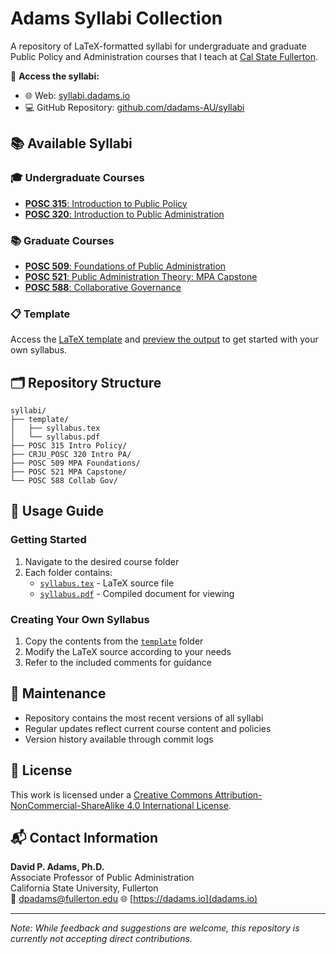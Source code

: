 # Adams Syllabi Collection

A repository of LaTeX-formatted syllabi for undergraduate and graduate Public Policy and Administration courses that I teach at [Cal State Fullerton](https://fullerton.edu).

📍 **Access the syllabi:**
- 🌐 Web: [syllabi.dadams.io](https://syllabi.dadams.io)
- 💻 GitHub Repository: [github.com/dadams-AU/syllabi](https://github.com/dadams-AU/syllabi)

## 📚 Available Syllabi

### 🎓 Undergraduate Courses
- [**POSC 315**: Introduction to Public Policy](https://github.com/dadams-AU/syllabi/tree/main/POSC%20315%20Intro%20Policy)
- [**POSC 320**: Introduction to Public Administration](https://github.com/dadams-AU/syllabi/tree/main/CRJU_POSC%20320%20Intro%20PA)

### 📚 Graduate Courses
- [**POSC 509**: Foundations of Public Administration](https://github.com/dadams-AU/syllabi/tree/main/POSC%20509%20MPA%20Foundations)
- [**POSC 521**: Public Administration Theory: MPA Capstone](https://github.com/dadams-AU/syllabi/tree/main/POSC%20521%20MPA%20Capstone)
- [**POSC 588**: Collaborative Governance](https://github.com/dadams-AU/syllabi/tree/main/POSC%20588%20Collab%20Gov)


### 📋 Template
Access the [LaTeX template](https://github.com/dadams-AU/syllabi/tree/main/template) and [preview the output](https://raw.githubusercontent.com/dadams-AU/syllabi/main/template/syllabus.pdf) to get started with your own syllabus.

## 🗂️ Repository Structure

```
syllabi/
├── template/
│   ├── syllabus.tex
│   └── syllabus.pdf
├── POSC 315 Intro Policy/
├── CRJU_POSC 320 Intro PA/
├── POSC 509 MPA Foundations/
├── POSC 521 MPA Capstone/
└── POSC 588 Collab Gov/
```

## 📖 Usage Guide

### Getting Started
1. Navigate to the desired course folder
2. Each folder contains:
   - [`syllabus.tex`](https://github.com/dadams-AU/syllabi/tree/main/template/syllabus.tex) - LaTeX source file
   - [`syllabus.pdf`](https://raw.githubusercontent.com/dadams-AU/syllabi/main/template/syllabus.pdf) - Compiled document for viewing

### Creating Your Own Syllabus
1. Copy the contents from the [`template`](template/) folder
2. Modify the LaTeX source according to your needs
3. Refer to the included comments for guidance

## 🔄 Maintenance

- Repository contains the most recent versions of all syllabi
- Regular updates reflect current course content and policies
- Version history available through commit logs

## 📄 License

This work is licensed under a [Creative Commons Attribution-NonCommercial-ShareAlike 4.0 International License](http://creativecommons.org/licenses/by-nc-sa/4.0/).

## 📬 Contact Information

**David P. Adams, Ph.D.**  
Associate Professor of Public Administration  
California State University, Fullerton  
📧 [dpadams@fullerton.edu](mailto:dpadams@fullerton.edu)
🌐 [https://dadams.io](dadams.io)

---

*Note: While feedback and suggestions are welcome, this repository is currently not accepting direct contributions.*
